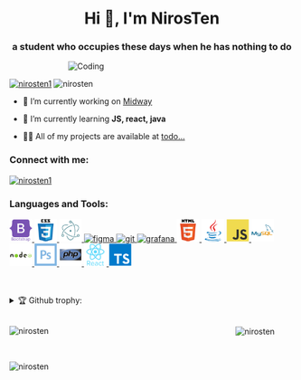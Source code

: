 <h1 align="center">Hi 👋, I'm NirosTen</h1>
<h3 align="center">a student who occupies these days when he has nothing to do</h3>
<img align="right" alt="Coding" width="400" src="https://i.pinimg.com/originals/8f/3d/6c/8f3d6c851dd7f442dd7cfb1a1b94ee84.gif">

</br>

<p align="left"> <a href="https://twitter.com/nirosten1" target="blank"><img src="https://img.shields.io/twitter/follow/nirosten1?logo=twitter&style=for-the-badge" alt="nirosten1" /></a> <img width="155" src="https://komarev.com/ghpvc/?username=nirosten&label=Profile%20views&color=710ba8&style=flat-square" alt="nirosten" /> </p>


- 🔭 I’m currently working on [Midway](https://discord.gg/jsax6vjRTs)

- 🌱 I’m currently learning **JS, react, java**

- 👨‍💻 All of my projects are available at [todo...](todo...)

<h3 align="left">Connect with me:</h3>
<p align="left">
<a href="https://twitter.com/nirosten1" target="blank"><img align="center" src="https://raw.githubusercontent.com/rahuldkjain/github-profile-readme-generator/master/src/images/icons/Social/twitter.svg" alt="nirosten1" height="30" width="40" /></a>
</p>

<h3 align="left">Languages and Tools:</h3>
<p align="left"> <a href="https://getbootstrap.com" target="_blank" rel="noreferrer"> <img src="https://raw.githubusercontent.com/devicons/devicon/master/icons/bootstrap/bootstrap-plain-wordmark.svg" alt="bootstrap" width="40" height="40"/> </a> <a href="https://www.w3schools.com/css/" target="_blank" rel="noreferrer"> <img src="https://raw.githubusercontent.com/devicons/devicon/master/icons/css3/css3-original-wordmark.svg" alt="css3" width="40" height="40"/> </a> <a href="https://www.electronjs.org" target="_blank" rel="noreferrer"> <img src="https://raw.githubusercontent.com/devicons/devicon/master/icons/electron/electron-original.svg" alt="electron" width="40" height="40"/> </a> <a href="https://www.figma.com/" target="_blank" rel="noreferrer"> <img src="https://www.vectorlogo.zone/logos/figma/figma-icon.svg" alt="figma" width="40" height="40"/> </a> <a href="https://git-scm.com/" target="_blank" rel="noreferrer"> <img src="https://www.vectorlogo.zone/logos/git-scm/git-scm-icon.svg" alt="git" width="40" height="40"/> </a> <a href="https://grafana.com" target="_blank" rel="noreferrer"> <img src="https://www.vectorlogo.zone/logos/grafana/grafana-icon.svg" alt="grafana" width="40" height="40"/> </a> <a href="https://www.w3.org/html/" target="_blank" rel="noreferrer"> <img src="https://raw.githubusercontent.com/devicons/devicon/master/icons/html5/html5-original-wordmark.svg" alt="html5" width="40" height="40"/> </a> <a href="https://www.java.com" target="_blank" rel="noreferrer"> <img src="https://raw.githubusercontent.com/devicons/devicon/master/icons/java/java-original.svg" alt="java" width="40" height="40"/> </a> <a href="https://developer.mozilla.org/en-US/docs/Web/JavaScript" target="_blank" rel="noreferrer"> <img src="https://raw.githubusercontent.com/devicons/devicon/master/icons/javascript/javascript-original.svg" alt="javascript" width="40" height="40"/> </a> <a href="https://www.mysql.com/" target="_blank" rel="noreferrer"> <img src="https://raw.githubusercontent.com/devicons/devicon/master/icons/mysql/mysql-original-wordmark.svg" alt="mysql" width="40" height="40"/> </a> <a href="https://nodejs.org" target="_blank" rel="noreferrer"> <img src="https://raw.githubusercontent.com/devicons/devicon/master/icons/nodejs/nodejs-original-wordmark.svg" alt="nodejs" width="40" height="40"/> </a> <a href="https://www.photoshop.com/en" target="_blank" rel="noreferrer"> <img src="https://raw.githubusercontent.com/devicons/devicon/master/icons/photoshop/photoshop-line.svg" alt="photoshop" width="40" height="40"/> </a> <a href="https://www.php.net" target="_blank" rel="noreferrer"> <img src="https://raw.githubusercontent.com/devicons/devicon/master/icons/php/php-original.svg" alt="php" width="40" height="40"/> </a> <a href="https://reactjs.org/" target="_blank" rel="noreferrer"> <img src="https://raw.githubusercontent.com/devicons/devicon/master/icons/react/react-original-wordmark.svg" alt="react" width="40" height="40"/> </a> <a href="https://www.typescriptlang.org/" target="_blank" rel="noreferrer"> <img src="https://raw.githubusercontent.com/devicons/devicon/master/icons/typescript/typescript-original.svg" alt="typescript" width="40" height="40"/> </a> </p>

</br>

<!--START_SECTION:activity-->

<!--END_SECTION:activity-->

</br>

<details>
  <summary>🏆 Github trophy:</summary>
  
  </br>
  
  <p align="left"> <a href="https://github.com/ryo-ma/github-profile-trophy"><img src="https://github-profile-trophy.vercel.app/?username=nirosten" alt="nirosten" /></a></p>
</details>

</br>

<p><img align="left" width="400" src="https://github-readme-stats.vercel.app/api?username=nirosten&show_icons=true&locale=en" alt="nirosten" /> <img align="center" width="400" src="https://github-readme-streak-stats.herokuapp.com/?user=nirosten&" alt="nirosten" /></p>

</br>

<p><img align="left" src="https://github-readme-stats.vercel.app/api/top-langs?username=nirosten&show_icons=true&locale=en&layout=compact" alt="nirosten" /></p>
